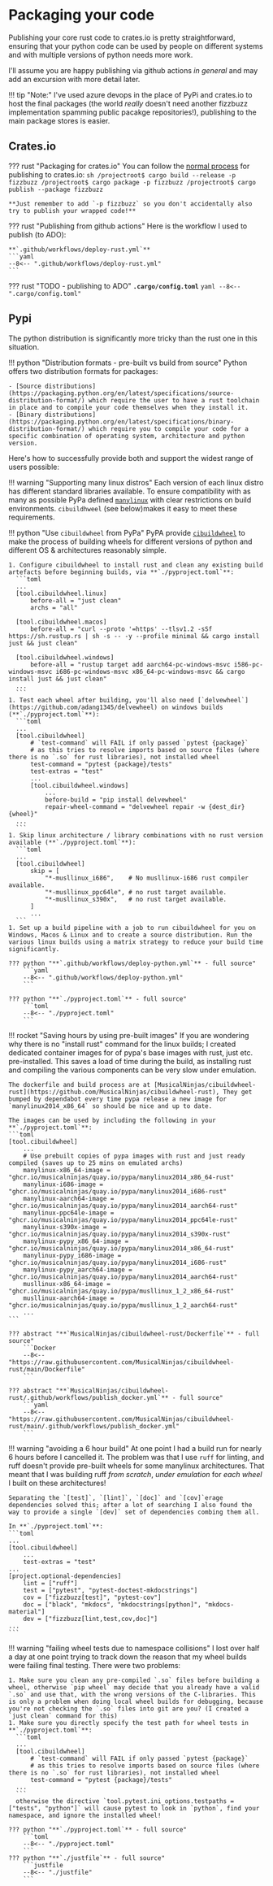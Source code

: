 # Packaging your code

Publishing your core rust code to crates.io is pretty straightforward, ensuring that your python code can be used by people on different systems and with multiple versions of python needs more work.

I'll assume you are happy publishing via github actions _in general_ and may add an excursion with more detail later.

!!! tip "Note:"
    I've used azure devops in the place of PyPi and crates.io to host the final packages (the world _really_ doesn't need another fizzbuzz implementation spamming public pacakge repositories!), publishing to the main package stores is easier.

## Crates.io

??? rust "Packaging for crates.io"
    You can follow the [normal process](https://doc.rust-lang.org/cargo/reference/publishing.html) for publishing to crates.io:
    ```sh
    /projectroot$ cargo build --release -p fizzbuzz
    /projectroot$ cargo package -p fizzbuzz
    /projectroot$ cargo publish --package fizzbuzz
    ```

    **Just remember to add `-p fizzbuzz` so you don't accidentally also try to publish your wrapped code!**

??? rust "Publishing from github actions"
    Here is the workflow I used to publish (to ADO):

    **`.github/workflows/deploy-rust.yml`**
    ```yaml
    --8<-- ".github/workflows/deploy-rust.yml"
    ```

??? rust "TODO - publishing to ADO"
    **`.cargo/config.toml`**
    ```yaml
    --8<-- ".cargo/config.toml"
    ```

## Pypi

The python distribution is significantly more tricky than the rust one in this situation.

!!! python "Distribution formats - pre-built vs build from source"
    Python offers two distribution formats for packages:

    - [Source distributions](https://packaging.python.org/en/latest/specifications/source-distribution-format/) which require the user to have a rust toolchain in place and to compile your code themselves when they install it.
    - [Binary distributions](https://packaging.python.org/en/latest/specifications/binary-distribution-format/) which require you to compile your code for a specific combination of operating system, architecture and python version.

Here's how to successfully provide both and support the widest range of users possible:

!!! warning "Supporting many linux distros"
    Each version of each linux distro has different standard libraries available. To ensure compatibility with as many as possible PyPa defined [`manylinux`](https://github.com/pypa/manylinux) with clear restrictions on build environments. `cibuildhweel` (see below)makes it easy to meet these requirements.

!!! python "Use `cibuildwheel` from PyPa"
    PyPA provide [`cibuildwheel`](https://github.com/pypa/cibuildwheel) to make the process of building wheels for different versions of python and different OS & architectures reasonably simple.

    1. Configure cibuildwheel to install rust and clean any existing build artefacts before beginning builds, via **`./pyproject.toml`**:
      ```toml 
      ...
      [tool.cibuildwheel.linux]
          before-all = "just clean"
          archs = "all"

      [tool.cibuildwheel.macos]
          before-all = "curl --proto '=https' --tlsv1.2 -sSf https://sh.rustup.rs | sh -s -- -y --profile minimal && cargo install just && just clean"

      [tool.cibuildwheel.windows]
          before-all = "rustup target add aarch64-pc-windows-msvc i586-pc-windows-msvc i686-pc-windows-msvc x86_64-pc-windows-msvc && cargo install just && just clean"
      ...
      ```
    1. Test each wheel after building, you'll also need [`delvewheel`](https://github.com/adang1345/delvewheel) on windows builds (**`./pyproject.toml`**):
      ```toml
      ...
      [tool.cibuildwheel]
          # `test-command` will FAIL if only passed `pytest {package}`
          # as this tries to resolve imports based on source files (where there is no `.so` for rust libraries), not installed wheel
          test-command = "pytest {package}/tests"
          test-extras = "test"
          ...
          [tool.cibuildwheel.windows]
              ...
              before-build = "pip install delvewheel"
              repair-wheel-command = "delvewheel repair -w {dest_dir} {wheel}"
      ...
      ```
    1. Skip linux architecture / library combinations with no rust version available (**`./pyproject.toml`**):
      ```toml
      ...
      [tool.cibuildwheel]
          skip = [
              "*-musllinux_i686",    # No musllinux-i686 rust compiler available.
              "*-musllinux_ppc64le", # no rust target available.
              "*-musllinux_s390x",   # no rust target available.
          ]
          ...
      ```
    1. Set up a build pipeline with a job to run cibuildwheel for you on Windows, Macos & Linux and to create a source distribution. Run the various linux builds using a matrix strategy to reduce your build time significantly.
    
    ??? python "**`.github/workflows/deploy-python.yml`** - full source"
        ```yaml
        --8<-- ".github/workflows/deploy-python.yml"
        ```
    
    ??? python "**`./pyproject.toml`** - full source"
        ```toml
        --8<-- "./pyproject.toml"
        ```

!!! rocket "Saving hours by using pre-built images"
    If you are wondering why there is no "install rust" command for the linux builds; I created dedicated container images for of pypa's base images with rust, just etc. pre-installed. This saves a load of time during the build, as installing rust and compiling the various components can be very slow under emulation.

    The dockerfile and build process are at [MusicalNinjas/cibuildwheel-rust](https://github.com/MusicalNinjas/cibuildwheel-rust), They get bumped by dependabot every time pypa release a new image for `manylinux2014_x86_64` so should be nice and up to date.
    
    The images can be used by including the following in your **`./pyproject.toml`**:
    ```toml
    [tool.cibuildwheel]
        ...
        # Use prebuilt copies of pypa images with rust and just ready compiled (saves up to 25 mins on emulated archs)
        manylinux-x86_64-image = "ghcr.io/musicalninjas/quay.io/pypa/manylinux2014_x86_64-rust"
        manylinux-i686-image = "ghcr.io/musicalninjas/quay.io/pypa/manylinux2014_i686-rust"
        manylinux-aarch64-image = "ghcr.io/musicalninjas/quay.io/pypa/manylinux2014_aarch64-rust"
        manylinux-ppc64le-image = "ghcr.io/musicalninjas/quay.io/pypa/manylinux2014_ppc64le-rust"
        manylinux-s390x-image = "ghcr.io/musicalninjas/quay.io/pypa/manylinux2014_s390x-rust"
        manylinux-pypy_x86_64-image = "ghcr.io/musicalninjas/quay.io/pypa/manylinux2014_x86_64-rust"
        manylinux-pypy_i686-image = "ghcr.io/musicalninjas/quay.io/pypa/manylinux2014_i686-rust"
        manylinux-pypy_aarch64-image = "ghcr.io/musicalninjas/quay.io/pypa/manylinux2014_aarch64-rust"
        musllinux-x86_64-image = "ghcr.io/musicalninjas/quay.io/pypa/musllinux_1_2_x86_64-rust"
        musllinux-aarch64-image = "ghcr.io/musicalninjas/quay.io/pypa/musllinux_1_2_aarch64-rust"
        ...
    ```

    ??? abstract "**`MusicalNinjas/cibuildwheel-rust/Dockerfile`** - full source"
        ```Docker
        --8<-- "https://raw.githubusercontent.com/MusicalNinjas/cibuildwheel-rust/main/Dockerfile"
        ```
    
    ??? abstract "**`MusicalNinjas/cibuildwheel-rust/.github/workflows/publish_docker.yml`** - full source"
        ```yaml
        --8<-- "https://raw.githubusercontent.com/MusicalNinjas/cibuildwheel-rust/main/.github/workflows/publish_docker.yml"
        ```

!!! warning "avoiding a 6 hour build"
    At one point I had a build run for nearly 6 hours before I cancelled it. The problem was that I use `ruff` for linting, and ruff doesn't provide pre-built wheels for some manylinux architectures. That meant that I was building ruff _from scratch_, _under emulation_ for _each wheel_ I built on these architectures!

    Separating the `[test]`, `[lint]`, `[doc]` and `[cov]`erage dependencies solved this; after a lot of searching I also found the way to provide a single `[dev]` set of dependencies combing them all.
    
    In **`./pyproject.toml`**:
    ```toml
    ...
    [tool.cibuildwheel]
        ...
        test-extras = "test"
    ...
    [project.optional-dependencies]
        lint = ["ruff"]
        test = ["pytest", "pytest-doctest-mkdocstrings"]
        cov = ["fizzbuzz[test]", "pytest-cov"]
        doc = ["black", "mkdocs", "mkdocstrings[python]", "mkdocs-material"]
        dev = ["fizzbuzz[lint,test,cov,doc]"]
    ...
    ```

!!! warning "failing wheel tests due to namespace collisions"
    I lost over half a day at one point trying to track down the reason that my wheel builds were failing final testing. There were two problems:

    1. Make sure you clean any pre-compiled `.so` files before building a wheel, otherwise `pip wheel` may decide that you already have a valid `.so` and use that, with the wrong versions of the C-libraries. This is only a problem when doing local wheel builds for debugging, because you're not checking the `.so` files into git are you? (I created a `just clean` command for this)
    1. Make sure you directly specify the test path for wheel tests in **`./pyproject.toml`**:
      ```toml
      ...
      [tool.cibuildwheel]
          # `test-command` will FAIL if only passed `pytest {package}`
          # as this tries to resolve imports based on source files (where there is no `.so` for rust libraries), not installed wheel
          test-command = "pytest {package}/tests"
      ...
      ```
      otherwise the directive `tool.pytest.ini_options.testpaths = ["tests", "python"]` will cause pytest to look in `python`, find your namespace, and ignore the installed wheel!

    ??? python "**`./pyproject.toml`** - full source"
        ```toml
        --8<-- "./pyproject.toml"
        ```
    ??? python "**`./justfile`** - full source"
        ```justfile
        --8<-- "./justfile"
        ```
